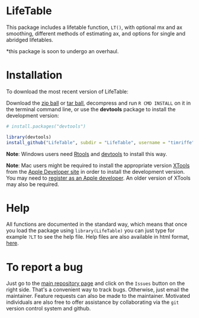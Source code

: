 LifeTable
=========

This package includes a lifetable function, ```LT()```, with optional mx and ax smoothing, different methods 
of estimating ax, and options for single and abridged lifetables.

*this package is soon to undergo an overhaul.

Installation
============

To download the most recent version of LifeTable:

Download the [zip ball](https://github.com/timriffe/LifeTable/zipball/master) or [tar ball](https://github.com/timriffe/LifeTable/tarball/master), decompress and run `R CMD INSTALL` on it in the terminal command line, or use the **devtools** package to install the development version:

```r
# install.packages("devtools")

library(devtools)
install_github("LifeTable", subdir = "LifeTable", username = "timriffe")
```

**Note**: Windows users need [Rtools](http://www.murdoch-sutherland.com/Rtools/) and [devtools](http://CRAN.R-project.org/package=devtools) to install this way.

**Note**: Mac users might be required to install the appropriate version [XTools](https://developer.apple.com/xcode/) from the [Apple Developer site](https://developer.apple.com/) in order to install the development version.  You may need to [register as an Apple developer](https://developer.apple.com/programs/register/).  An older version of XTools may also be required.

Help
===============
All functions are documented in the standard way, which means that once you load the package using ```library(LifeTable)```
you can just type for example ```?LT``` to see the help file. Help files are also available in html format, 
[here](timriffe.github.io/LifeTable/help).

To report a bug
===============
Just go to the [main repository page](https://github.com/timriffe/LifeTable) and click on the ```Issues``` 
button on the right side. That's a convenient way to track bugs. Otherwise, just email the maintainer. Feature 
requests can also be made to the maintainer. Motivated individuals are also free to offer assistance by collaborating 
via the ```git``` version control system and github.

